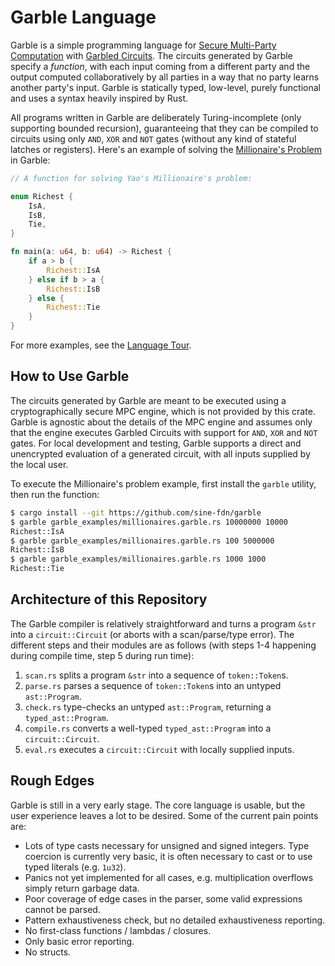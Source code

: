 # Garble Language

Garble is a simple programming language for [Secure Multi-Party Computation](https://en.wikipedia.org/wiki/Secure_multi-party_computation) with [Garbled Circuits](https://en.wikipedia.org/wiki/Garbled_circuit). The circuits generated by Garble specify a _function_, with each input coming from a different party and the output computed collaboratively by all parties in a way that no party learns another party's input. Garble is statically typed, low-level, purely functional and uses a syntax heavily inspired by Rust.

All programs written in Garble are deliberately Turing-incomplete (only supporting bounded recursion), guaranteeing that they can be compiled to circuits using only `AND`, `XOR` and `NOT` gates (without any kind of stateful latches or registers). Here's an example of solving the [Millionaire's Problem](https://en.wikipedia.org/wiki/Yao%27s_Millionaires%27_problem) in Garble:

```rust
// A function for solving Yao's Millionaire's problem:

enum Richest {
    IsA,
    IsB,
    Tie,
}

fn main(a: u64, b: u64) -> Richest {
    if a > b {
        Richest::IsA
    } else if b > a {
        Richest::IsB
    } else {
        Richest::Tie
    }
}
```

For more examples, see the [Language Tour](language_tour.md).

## How to Use Garble

The circuits generated by Garble are meant to be executed using a cryptographically secure MPC engine, which is not provided by this crate. Garble is agnostic about the details of the MPC engine and assumes only that the engine executes Garbled Circuits with support for `AND`, `XOR` and `NOT` gates. For local development and testing, Garble supports a direct and unencrypted evaluation of a generated circuit, with all inputs supplied by the local user.

To execute the Millionaire's problem example, first install the `garble` utility, then run the function:

```sh
$ cargo install --git https://github.com/sine-fdn/garble
$ garble garble_examples/millionaires.garble.rs 10000000 10000
Richest::IsA
$ garble garble_examples/millionaires.garble.rs 100 5000000
Richest::IsB
$ garble garble_examples/millionaires.garble.rs 1000 1000
Richest::Tie
```

## Architecture of this Repository

The Garble compiler is relatively straightforward and turns a program `&str` into a `circuit::Circuit` (or aborts with a scan/parse/type error). The different steps and their modules are as follows (with steps 1-4 happening during compile time, step 5 during run time):

  1. `scan.rs` splits a program `&str` into a sequence of `token::Token`s.
  2. `parse.rs` parses a sequence of `token::Token`s into an untyped `ast::Program`.
  3. `check.rs` type-checks an untyped `ast::Program`, returning a `typed_ast::Program`.
  4. `compile.rs` converts a well-typed `typed_ast::Program` into a `circuit::Circuit`.
  5. `eval.rs` executes a `circuit::Circuit` with locally supplied inputs.

## Rough Edges

Garble is still in a very early stage. The core language is usable, but the user experience leaves a lot to be desired. Some of the current pain points are:

  - Lots of type casts necessary for unsigned and signed integers. Type coercion is currently very basic, it is often necessary to cast or to use typed literals (e.g. `1u32`).
  - Panics not yet implemented for all cases, e.g. multiplication overflows simply return garbage data.
  - Poor coverage of edge cases in the parser, some valid expressions cannot be parsed.
  - Pattern exhaustiveness check, but no detailed exhaustiveness reporting.
  - No first-class functions / lambdas / closures.
  - Only basic error reporting.
  - No structs.
